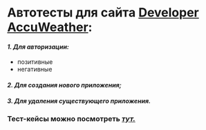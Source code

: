 <h1> Автотесты для сайта <a href="https://developer.accuweather.com/">Developer AccuWeather</a>:</b> </h1>
<h4><i>1. Для авторизации:</i></h4>
<ul>
  <li>позитивные</li>
  <li>негативные</li>
</ul>
<h4><i>2. Для создания нового приложения;</i></h4>
<h4><i>3. Для удаления существующего приложения.</i></h4>
<h3><b>Тест-кейсы можно посмотреть <i><a href="https://docs.google.com/spreadsheets/d/19OGLU2VpDEI8ScSmPuKU6Esxt392eqM6eLdnv9mRHrI/edit?usp=sharing">тут.</a></i><b></h3>
